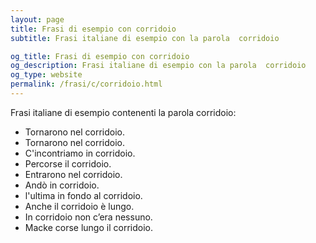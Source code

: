 ```yaml
---
layout: page
title: Frasi di esempio con corridoio 
subtitle: Frasi italiane di esempio con la parola  corridoio

og_title: Frasi di esempio con corridoio 
og_description: Frasi italiane di esempio con la parola  corridoio
og_type: website
permalink: /frasi/c/corridoio.html
---
```


Frasi italiane di esempio contenenti la parola corridoio:


- Tornarono nel corridoio.
- Tornarono nel corridoio.
- C'incontriamo in corridoio.
- Percorse il corridoio.
- Entrarono nel corridoio.
- Andò in corridoio.
- l'ultima in fondo al corridoio.
- Anche il corridoio è lungo.
- In corridoio non c’era nessuno.
- Macke corse lungo il corridoio.
